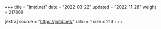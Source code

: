 +++
title = "jmtd.net"
date = "2022-03-22"
updated = "2022-11-28"
weight = 217869

[extra]
source = "https://jmtd.net/"
ratio = 1
size = 213
+++
